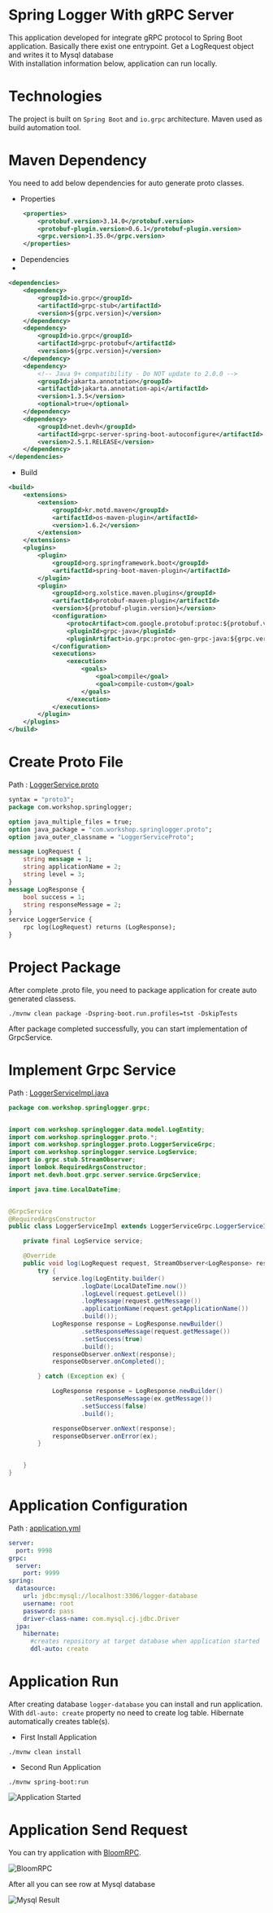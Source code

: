 # Spring Logger With gRPC Server

This application developed for integrate gRPC protocol to Spring Boot application. 
Basically there exist one entrypoint. Get a LogRequest object and writes it to Mysql database
<br/>
With installation information below, application can run locally.

# Technologies

The project is built on `Spring Boot` and `io.grpc` architecture. Maven used as build automation tool.

# Maven Dependency

You need to add below dependencies for auto generate proto classes.

* Properties
````xml
	<properties>
		<protobuf.version>3.14.0</protobuf.version>
		<protobuf-plugin.version>0.6.1</protobuf-plugin.version>
		<grpc.version>1.35.0</grpc.version>
	</properties>

````

* Dependencies
* 
````xml
<dependencies>
    <dependency>
        <groupId>io.grpc</groupId>
        <artifactId>grpc-stub</artifactId>
        <version>${grpc.version}</version>
    </dependency>
    <dependency>
        <groupId>io.grpc</groupId>
        <artifactId>grpc-protobuf</artifactId>
        <version>${grpc.version}</version>
    </dependency>
    <dependency>
        <!-- Java 9+ compatibility - Do NOT update to 2.0.0 -->
        <groupId>jakarta.annotation</groupId>
        <artifactId>jakarta.annotation-api</artifactId>
        <version>1.3.5</version>
        <optional>true</optional>
    </dependency>
    <dependency>
        <groupId>net.devh</groupId>
        <artifactId>grpc-server-spring-boot-autoconfigure</artifactId>
        <version>2.5.1.RELEASE</version>
    </dependency>
</dependencies>
````

* Build

````xml
<build>
    <extensions>
        <extension>
            <groupId>kr.motd.maven</groupId>
            <artifactId>os-maven-plugin</artifactId>
            <version>1.6.2</version>
        </extension>
    </extensions>
    <plugins>
        <plugin>
            <groupId>org.springframework.boot</groupId>
            <artifactId>spring-boot-maven-plugin</artifactId>
        </plugin>
        <plugin>
            <groupId>org.xolstice.maven.plugins</groupId>
            <artifactId>protobuf-maven-plugin</artifactId>
            <version>${protobuf-plugin.version}</version>
            <configuration>
                <protocArtifact>com.google.protobuf:protoc:${protobuf.version}:exe:${os.detected.classifier}</protocArtifact>
                <pluginId>grpc-java</pluginId>
                <pluginArtifact>io.grpc:protoc-gen-grpc-java:${grpc.version}:exe:${os.detected.classifier}</pluginArtifact>
            </configuration>
            <executions>
                <execution>
                    <goals>
                        <goal>compile</goal>
                        <goal>compile-custom</goal>
                    </goals>
                </execution>
            </executions>
        </plugin>
    </plugins>
</build>
````

# Create Proto File

Path : [LoggerService.proto](src/main/proto/LoggerService.proto)

````protobuf
syntax = "proto3";
package com.workshop.springlogger;

option java_multiple_files = true;
option java_package = "com.workshop.springlogger.proto";
option java_outer_classname = "LoggerServiceProto";

message LogRequest {
    string message = 1;
    string applicationName = 2;
    string level = 3;
}
message LogResponse {
    bool success = 1;
    string responseMessage = 2;
}
service LoggerService {
    rpc log(LogRequest) returns (LogResponse);
}
````

# Project Package

After complete .proto file, you need to package application for create auto generated classess.

```shell
./mvnw clean package -Dspring-boot.run.profiles=tst -DskipTests
```

After package completed successfully, you can start implementation of GrpcService.

# Implement Grpc Service

Path : [LoggerServiceImpl.java](src/main/java/com/workshop/springlogger/grpc/LoggerServiceImpl.java)

````java
package com.workshop.springlogger.grpc;


import com.workshop.springlogger.data.model.LogEntity;
import com.workshop.springlogger.proto.*;
import com.workshop.springlogger.proto.LoggerServiceGrpc;
import com.workshop.springlogger.service.LogService;
import io.grpc.stub.StreamObserver;
import lombok.RequiredArgsConstructor;
import net.devh.boot.grpc.server.service.GrpcService;

import java.time.LocalDateTime;


@GrpcService
@RequiredArgsConstructor
public class LoggerServiceImpl extends LoggerServiceGrpc.LoggerServiceImplBase {

    private final LogService service;

    @Override
    public void log(LogRequest request, StreamObserver<LogResponse> responseObserver) {
        try {
            service.log(LogEntity.builder()
                    .logDate(LocalDateTime.now())
                    .logLevel(request.getLevel())
                    .logMessage(request.getMessage())
                    .applicationName(request.getApplicationName())
                    .build());
            LogResponse response = LogResponse.newBuilder()
                    .setResponseMessage(request.getMessage())
                    .setSuccess(true)
                    .build();
            responseObserver.onNext(response);
            responseObserver.onCompleted();

        } catch (Exception ex) {

            LogResponse response = LogResponse.newBuilder()
                    .setResponseMessage(ex.getMessage())
                    .setSuccess(false)
                    .build();

            responseObserver.onNext(response);
            responseObserver.onError(ex);
        }


    }
}

````

# Application Configuration

Path : [application.yml](src/main/resources/application.yml)

```yaml
server:
  port: 9998
grpc:
  server:
    port: 9999
spring:
  datasource:
    url: jdbc:mysql://localhost:3306/logger-database
    username: root
    password: pass
    driver-class-name: com.mysql.cj.jdbc.Driver
  jpa:
    hibernate:
      #creates repository at target database when application started
      ddl-auto: create
````

# Application Run

After creating database `logger-database` you can install and run application.
With `ddl-auto: create` property no need to create log table. Hibernate automatically creates table(s).

* First Install Application 
```shell
./mvnw clean install
```

* Second Run Application

```
./mvnw spring-boot:run
```
![Application Started](/assets/grpc_started.jpg)


# Application Send Request

You can try application with [BloomRPC](https://github.com/uw-labs/bloomrpc).

![BloomRPC](/assets/bloomrpc_demo.jpg)

After all you can see row at Mysql database

![Mysql Result](/assets/mysql_result.jpg)